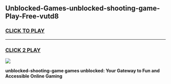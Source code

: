 
## Unblocked-Games-unblocked-shooting-game-Play-Free-vutd8
<h3>
<a href="https://premium76.site?title=unblocked-shooting-game&ref=22A">CLICK TO PLAY</a></h3>
<hr>

<h3>
<a href="https://premium76.site?title=unblocked-shooting-game&ref=22A">CLICK 2 PLAY</a>
  
</h3>

<a href="https://premium76.site?title=unblocked-shooting-game&ref=22A"><img src="https://clearcache.store/games.png"></a>


**unblocked-shooting-game games unblocked: Your Gateway to Fun and Accessible Online Gaming**
